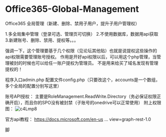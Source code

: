# Office365-Global-Management
Office365 全局管理（新建、删除、禁用子用户，提升子用户管理权）


1.多全局集中管理（登录可选、管理页可切换）
2.不使用数据库，数据用api获取
3.新建账号、删除、禁用、提权等。。。

强调一下，这个管理要基于几个权限（见论坛其他贴）也就是说提权这些操作的api权限需要管理账号授权。
作用是开好api权限以后，可以用这个php管理，当管理被封的时候也可以给任一账户提权为管理员。
不是用来给买了域名发现有管理提权的！

程序入口admin.php
配置文件config.php（只要改这个，accounts是一个数组，多个全局的配置分别写这里）

账号API授权：
主要是RoleManagement.ReadWrite.Directory（务必保证权限正确开启），而且你的SPO没有被封禁（子账号的onedrive可以正常使用）
附上权限图：
![c4Lmp8](https://user-images.githubusercontent.com/68975045/116994043-d339f080-ad0a-11eb-9821-595d4b2e9c5e.jpg)


官方api教程：
        https://docs.microsoft.com/en-us ... view=graph-rest-1.0

脚
